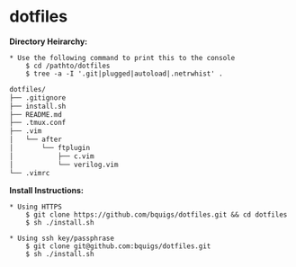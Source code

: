 # dotfiles

**Directory Heirarchy:**

    * Use the following command to print this to the console
        $ cd /pathto/dotfiles
        $ tree -a -I '.git|plugged|autoload|.netrwhist' .

```bash
dotfiles/
├── .gitignore
├── install.sh
├── README.md
├── .tmux.conf
├── .vim
│   └── after
│       └── ftplugin
│           ├── c.vim
│           └── verilog.vim
└── .vimrc

```

**Install Instructions:**

    * Using HTTPS
    	$ git clone https://github.com/bquigs/dotfiles.git && cd dotfiles
    	$ sh ./install.sh

    * Using ssh key/passphrase
        $ git clone git@github.com:bquigs/dotfiles.git
        $ sh ./install.sh

